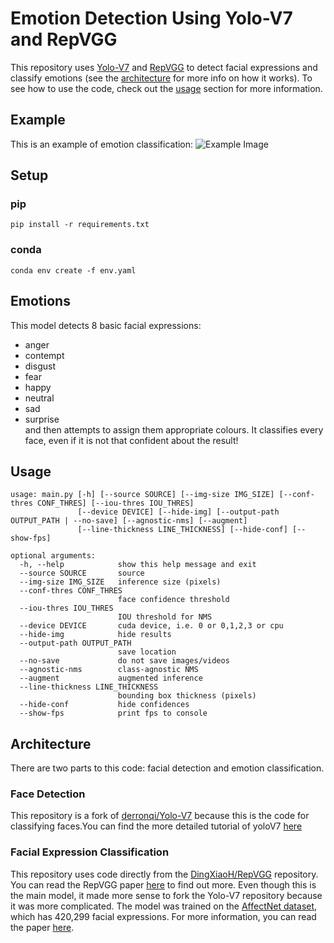 # Emotion Detection Using Yolo-V7 and RepVGG
This repository uses [Yolo-V7](https://github.com/derronqi/yolov7-face) and [RepVGG](https://github.com/DingXiaoH/RepVGG) to detect facial expressions and classify emotions (see the [architecture](#Architecture) for more info on how it works). To see how to use the code, check out the [usage](#usage) section for more information.
## Example
This is an example of emotion classification:
![Example Image](example.png "Example Image")

## Setup
### pip
`pip install -r requirements.txt`
### conda
`conda env create -f env.yaml`
## Emotions
This model detects 8 basic facial expressions:
- anger
- contempt
- disgust
- fear
- happy
- neutral
- sad
- surprise<br>
and then attempts to assign them appropriate colours. It classifies every face, even if it is not that confident about the result!
## Usage
```
usage: main.py [-h] [--source SOURCE] [--img-size IMG_SIZE] [--conf-thres CONF_THRES] [--iou-thres IOU_THRES]
               [--device DEVICE] [--hide-img] [--output-path OUTPUT_PATH | --no-save] [--agnostic-nms] [--augment]
               [--line-thickness LINE_THICKNESS] [--hide-conf] [--show-fps]

optional arguments:
  -h, --help            show this help message and exit
  --source SOURCE       source
  --img-size IMG_SIZE   inference size (pixels)
  --conf-thres CONF_THRES
                        face confidence threshold
  --iou-thres IOU_THRES
                        IOU threshold for NMS
  --device DEVICE       cuda device, i.e. 0 or 0,1,2,3 or cpu
  --hide-img            hide results
  --output-path OUTPUT_PATH
                        save location
  --no-save             do not save images/videos
  --agnostic-nms        class-agnostic NMS
  --augment             augmented inference
  --line-thickness LINE_THICKNESS
                        bounding box thickness (pixels)
  --hide-conf           hide confidences
  --show-fps            print fps to console
```
## Architecture
There are two parts to this code: facial detection and emotion classification.
### Face Detection
This repository is a fork of [derronqi/Yolo-V7](https://github.com/derronqi/yolov7-face) because this is the code for classifying faces.You can find the more detailed tutorial of yoloV7 [here](https://medium.com/mlearning-ai/object-detection-with-yolov7-a74fa1f03c7e)
### Facial Expression Classification
This repository uses code directly from the [DingXiaoH/RepVGG](https://github.com/DingXiaoH/RepVGG) repository. You can read the RepVGG paper [here](https://arxiv.org/pdf/2101.03697.pdf) to find out more. Even though this is the main model, it made more sense to fork the Yolo-V7 repository because it was more complicated. The model was trained on the [AffectNet dataset](http://mohammadmahoor.com/affectnet/), which has 420,299 facial expressions. For more information, you can read the paper [here](http://mohammadmahoor.com/wp-content/uploads/2017/08/AffectNet_oneColumn-2.pdf).
